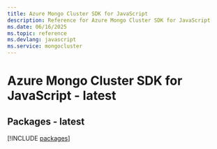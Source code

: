 ```yaml
---
title: Azure Mongo Cluster SDK for JavaScript
description: Reference for Azure Mongo Cluster SDK for JavaScript
ms.date: 06/16/2025
ms.topic: reference
ms.devlang: javascript
ms.service: mongocluster
---
```

# Azure Mongo Cluster SDK for JavaScript - latest
## Packages - latest
[!INCLUDE [packages](mongo-cluster-index.md)]